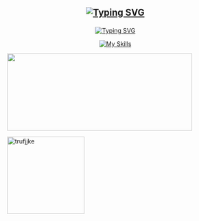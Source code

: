 
<h2 align="center">
  
[![Typing SVG](https://readme-typing-svg.demolab.com?font=Fira+Code&weight=600&duration=1&pause=1000&color=4F585F&center=true&vCenter=true&repeat=false&random=false&width=435&height=25&lines=Hi+there%2C+I'm+Vlad)](https://git.io/typing-svg)
</h2>
<div align="center">
  
[![Typing SVG](https://readme-typing-svg.demolab.com?font=Fira+Code&duration=1750&pause=1000&color=4F585F&center=true&vCenter=true&repeat=false&random=false&width=435&height=25&lines=The+full+stack+developer)](https://git.io/typing-svg)</div>

<div align="center">
  
[![My Skills](https://skillicons.dev/icons?i=js,html,css,ts,react,git,nodejs,express,mysql,postgresql)](https://skillicons.dev)

</div>

<p align="left">
  <img width="431" height="180" src="https://github.r2v.ch/codewars?user=truffie&clan_hide=true&stroke=%23fefefe%0A"/>
</p>
<p align="left">
  <img  height="180" src="https://github-readme-stats.vercel.app/api?username=truffie&disable_animations=true&show_icons=true&theme=radical" alt="trufjjke" />
</p>
  
